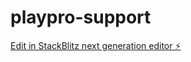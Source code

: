 # playpro-support

[Edit in StackBlitz next generation editor ⚡️](https://stackblitz.com/~/github.com/BenjaminGueroui/playpro-support)